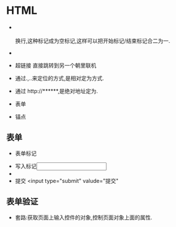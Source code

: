 HTML
====
* <br> </br>换行,这种标记成为空标记,这样可以把开始标记/结束标记合二为一.
* <a href="1.html" title=" "></a>

 
* 超链接 直接跳转到另一个朝里联机
* 通过.,..来定位的方式,是相对定为方式.
* 通过   http://******,是绝对地址定为.
* 表单 
* 锚点

表单
-----
* 表单标记<form>
* 写入标记<input>
* 
* 提交  <input type="submit" valude="提交" 


表单验证
------------
* 套路:获取页面上输入控件的对象,控制页面对象上面的属性.
